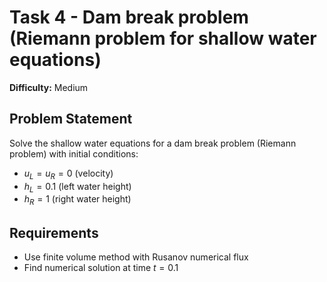 # Task 4 - Dam break problem (Riemann problem for shallow water equations)

**Difficulty:** Medium

## Problem Statement

Solve the shallow water equations for a dam break problem (Riemann problem) with initial conditions:

- $u_L = u_R = 0$ (velocity)
- $h_L = 0.1$ (left water height)
- $h_R = 1$ (right water height)

## Requirements

- Use finite volume method with Rusanov numerical flux
- Find numerical solution at time $t = 0.1$
